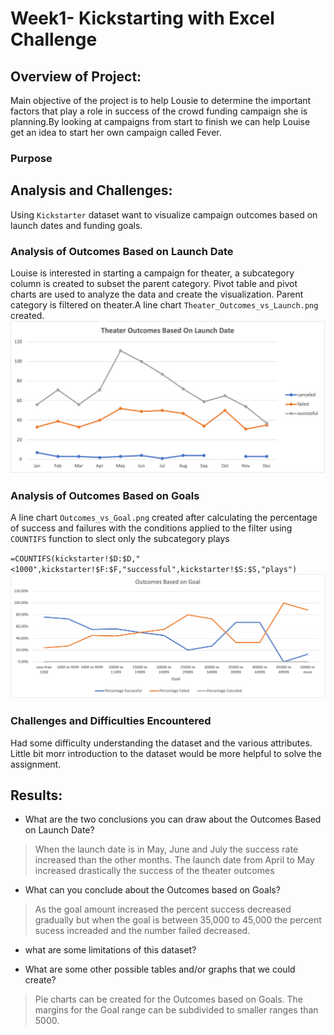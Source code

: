 # Week1- Kickstarting with Excel Challenge

## Overview of Project:
Main objective of the project is to help Lousie to determine the important factors that play a role in success of the crowd funding campaign she is planning.By looking at campaigns from start to finish we can help Louise get an idea to start her own campaign called Fever. 

### Purpose


## Analysis and Challenges:
Using `Kickstarter` dataset want to visualize campaign outcomes based on launch dates and funding goals.

### Analysis of Outcomes Based on Launch Date

Louise is interested in starting a campaign for theater, a subcategory column is created to subset the parent category. Pivot table and pivot charts are used to analyze the data and create the visualization. Parent category is filtered on theater.A line chart `Theater_Outcomes_vs_Launch.png` created.
![Theater_Outcomes_vs_Launch.png](https://github.com/klkanchi/week1Challenge/blob/main/Theater_Outcomes_vs_Launch.png)


### Analysis of Outcomes Based on Goals
A line chart `Outcomes_vs_Goal.png` created after calculating the percentage of success and failures with the conditions applied to the filter using `COUNTIFS` function to slect only the subcategory plays

`=COUNTIFS(kickstarter!$D:$D,"<1000",kickstarter!$F:$F,"successful",kickstarter!$S:$S,"plays")`
 ![Outcomes_vs_Goal.png](https://github.com/klkanchi/week1Challenge/blob/main/Outcomes_vs_Goal.png)

### Challenges and Difficulties Encountered

Had some difficulty understanding the dataset and the various attributes. Little bit morr introduction to the dataset would be more helpful to solve the assignment.

## Results:

- What are the two conclusions you can draw about the Outcomes Based on Launch Date?
>When the launch date is in May, June and July the success rate increased than the other months. The launch date from April to May increased drastically  the     success of the theater outcomes 

- What can you conclude about the Outcomes based on Goals?
>As the goal amount increased the percent success decreased gradually but when the goal is between 35,000 to 45,000 the percent sucess increaded and the number   failed decreased.

- what are some limitations of this dataset?

- What are some other possible tables and/or graphs that we could create?
>Pie charts can be created for the Outcomes based on Goals. The margins for the Goal range can be subdivided to smaller ranges than 5000.


